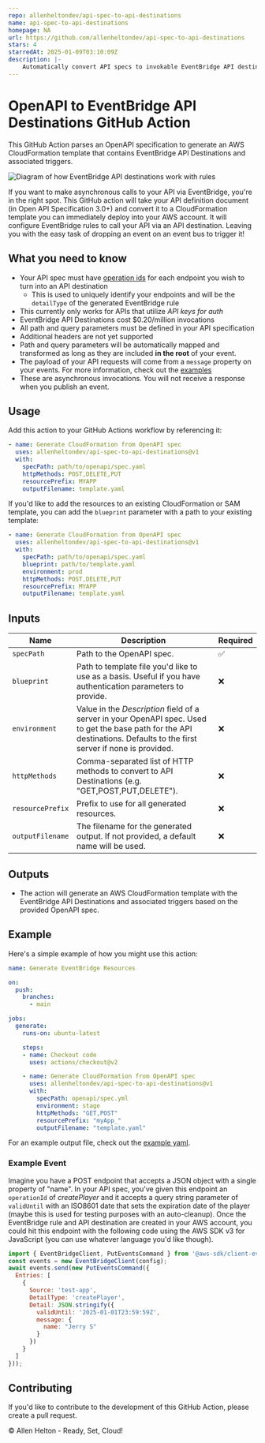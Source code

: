 ```yaml
---
repo: allenheltondev/api-spec-to-api-destinations
name: api-spec-to-api-destinations
homepage: NA
url: https://github.com/allenheltondev/api-spec-to-api-destinations
stars: 4
starredAt: 2025-01-09T03:10:09Z
description: |-
    Automatically convert API specs to invokable EventBridge API destinations
---
```


# OpenAPI to EventBridge API Destinations GitHub Action

This GitHub Action parses an OpenAPI specification to generate an AWS CloudFormation template that contains EventBridge API Destinations and associated triggers.

![Diagram of how EventBridge API destinations work with rules](./public/diagram.png)

If you want to make asynchronous calls to your API via EventBridge, you're in the right spot. This GitHub action will take your API definition document (in Open API Specification 3.0+) and convert it to a CloudFormation template you can immediately deploy into your AWS account. It will configure EventBridge rules to call your API via an API destination. Leaving you with the easy task of dropping an event on an event bus to trigger it!

## What you need to know

* Your API spec must have [operation ids](https://swagger.io/docs/specification/paths-and-operations/#operationId) for each endpoint you wish to turn into an API destination
    * This is used to uniquely identify your endpoints and will be the `detailType` of the generated EventBridge rule
* This currently only works for APIs that utilize *API keys for auth*
* EventBridge API Destinations cost $0.20/million invocations
* All path and query parameters must be defined in your API specification
* Additional headers are not yet supported
* Path and query parameters will be automatically mapped and transformed as long as they are included **in the root** of your event.
* The payload of your API requests will come from a `message` property on your events. For more information, check out the [examples](#example)
* These are asynchronous invocations. You will not receive a response when you publish an event.

## Usage

Add this action to your GitHub Actions workflow by referencing it:

```yaml
- name: Generate CloudFormation from OpenAPI spec
  uses: allenheltondev/api-spec-to-api-destinations@v1
  with:
    specPath: path/to/openapi/spec.yaml
    httpMethods: POST,DELETE,PUT
    resourcePrefix: MYAPP
    outputFilename: template.yaml
```

If you'd like to add the resources to an existing CloudFormation or SAM template, you can add the `blueprint` parameter with a path to your existing template:

```yaml
- name: Generate CloudFormation from OpenAPI spec
  uses: allenheltondev/api-spec-to-api-destinations@v1
  with:
    specPath: path/to/openapi/spec.yaml
    blueprint: path/to/template.yaml
    environment: prod
    httpMethods: POST,DELETE,PUT
    resourcePrefix: MYAPP
    outputFilename: template.yaml
```

## Inputs

| Name            | Description                                                                                                      | Required |
|-----------------|------------------------------------------------------------------------------------------------------------------|----------|
| `specPath`      | Path to the OpenAPI spec.                                                                                        | ✅       |
| `blueprint`     | Path to template file you'd like to use as a basis. Useful if you have authentication parameters to provide.     | ❌       |
| `environment`   | Value in the *Description* field of a server in your OpenAPI spec. Used to get the base path for the API destinations. Defaults to the first server if none is provided. |❌|
| `httpMethods`   | Comma-separated list of HTTP methods to convert to API Destinations (e.g. "GET,POST,PUT,DELETE").                | ❌       |
| `resourcePrefix`| Prefix to use for all generated resources.                                                                       | ❌       |
| `outputFilename`| The filename for the generated output. If not provided, a default name will be used.                             | ❌       |

## Outputs

- The action will generate an AWS CloudFormation template with the EventBridge API Destinations and associated triggers based on the provided OpenAPI spec.

## Example

Here's a simple example of how you might use this action:

```yaml
name: Generate EventBridge Resources

on:
  push:
    branches:
      - main

jobs:
  generate:
    runs-on: ubuntu-latest

    steps:
    - name: Checkout code
      uses: actions/checkout@v2

    - name: Generate CloudFormation from OpenAPI spec
      uses: allenheltondev/api-spec-to-api-destinations@v1
      with:
        specPath: openapi/spec.yml
        environment: stage
        httpMethods: "GET,POST"
        resourcePrefix: "myApp_"
        outputFilename: "template.yaml"
```

For an example output file, check out the [example yaml](/examples/example.yaml).

### Example Event

Imagine you have a POST endpoint that accepts a JSON object with a single property of "name". In your API spec, you've given this endpoint an `operationId` of *createPlayer* and it accepts a query string parameter of `validUntil` with an ISO8601 date that sets the expiration date of the player (maybe this is used for testing purposes with an auto-cleanup). Once the EventBridge rule and API destination are created in your AWS account, you could hit this endpoint with the following code using the AWS SDK v3 for JavaScript (you can use whatever language you'd like though).

```javascript
import { EventBridgeClient, PutEventsCommand } from '@aws-sdk/client-eventbridge';
const events = new EventBridgeClient(config);
await events.send(new PutEventsCommand({
  Entries: [
    {
      Source: 'test-app',
      DetailType: 'createPlayer',
      Detail: JSON.stringify({
        validUntil: '2025-01-01T23:59:59Z',
        message: {
          name: "Jerry S"
        }
      })
    }
  ]
}));
```

## Contributing

If you'd like to contribute to the development of this GitHub Action, please create a pull request.

© Allen Helton - Ready, Set, Cloud!


